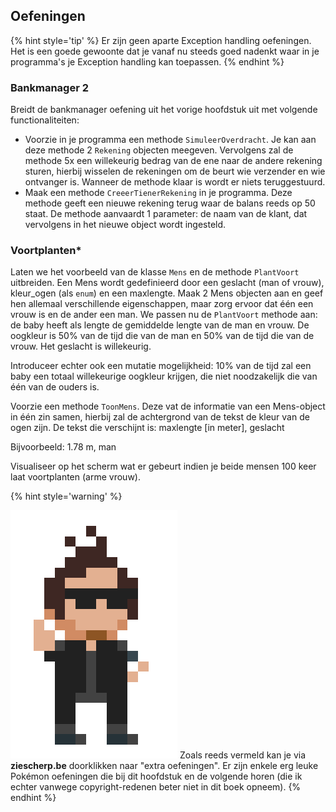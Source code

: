 ## Oefeningen

{% hint style='tip' %}
Er zijn geen aparte Exception handling oefeningen. Het is een goede gewoonte dat je vanaf nu steeds goed nadenkt waar in je programma's je Exception handling kan toepassen.
{% endhint %}


### Bankmanager 2

Breidt de bankmanager oefening uit het vorige hoofdstuk uit met volgende functionaliteiten:
* Voorzie in je programma een methode ``SimuleerOverdracht``. Je kan aan deze methode 2 ``Rekening`` objecten meegeven. Vervolgens zal de methode 5x een willekeurig bedrag van de ene naar de andere rekening sturen, hierbij wisselen de rekeningen om de beurt wie verzender en wie ontvanger is. Wanneer de methode klaar is wordt er niets teruggestuurd.
* Maak een methode ``CreeerTienerRekening`` in je programma. Deze methode geeft een nieuwe rekening terug waar de balans reeds op 50 staat. De methode aanvaardt 1 parameter: de naam van de klant, dat vervolgens in het nieuwe object wordt ingesteld. 


### Voortplanten*

Laten we het voorbeeld van de klasse ``Mens`` en de methode ``PlantVoort`` uitbreiden. Een Mens wordt gedefinieerd door een geslacht (man of vrouw), kleur_ogen (als ``enum``) en een maxlengte. Maak 2 Mens objecten aan en geef hen allemaal verschillende eigenschappen, maar zorg ervoor dat één een vrouw is en de ander een man. We passen nu de ``PlantVoort`` methode aan: de baby heeft als lengte de gemiddelde lengte van de man en vrouw. De oogkleur is 50% van de tijd die van de man en 50% van de tijd die van de vrouw. Het geslacht is willekeurig.

Introduceer echter ook een mutatie mogelijkheid: 10% van de tijd zal een baby een totaal willekeurige  oogkleur krijgen, die niet noodzakelijk die van één van de ouders is.

Voorzie een methode ``ToonMens``. Deze vat de informatie van een Mens-object in één zin samen, hierbij zal de achtergrond van de tekst de kleur van de ogen zijn. De tekst die verschijnt is: maxlengte [in meter], geslacht

Bijvoorbeeld:
1.78 m, man  

Visualiseer op het scherm wat er gebeurt indien je beide mensen 100 keer laat voortplanten (arme vrouw). 

{% hint style='warning' %}

![](../assets/neotim.png)
Zoals reeds vermeld kan je via **ziescherp.be** doorklikken naar "extra oefeningen". Er zijn enkele erg leuke Pokémon oefeningen die bij dit hoofdstuk en de volgende horen (die ik echter vanwege copyright-redenen beter niet in dit boek opneem). 
{% endhint %}

